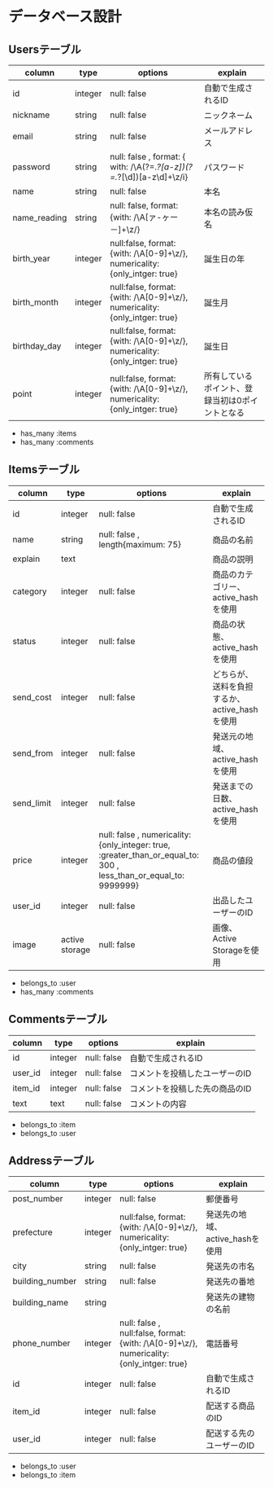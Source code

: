 # データベース設計

## Usersテーブル
|column      |type    |options                                                                   |explain                                |
|------------|--------|--------------------------------------------------------------------------|---------------------------------------|
|id          |integer |null: false                                                               |自動で生成されるID                        |
|nickname    |string  |null: false                                                               |ニックネーム                             |
|email       |string  |null: false                                                               |メールアドレス                            |
|password    |string  |null: false , format: { with: /\A(?=.*?[a-z])(?=.*?[\d])[a-z\d]+\z/i}     |パスワード                               |
|name        |string  |null: false                                                               |本名                                    |
|name_reading|string  |null: false, format:{with: /\A[ァ-ヶー－]+\z/}                             |本名の読み仮名                            |
|birth_year  |integer |null:false, format:{with: /\A[0-9]+\z/}, numericality: {only_intger: true}|誕生日の年                               |
|birth_month |integer |null:false, format:{with: /\A[0-9]+\z/}, numericality: {only_intger: true}|誕生月                                   |
|birthday_day|integer |null:false, format:{with: /\A[0-9]+\z/}, numericality: {only_intger: true}|誕生日                                   |
|point       |integer |null:false, format:{with: /\A[0-9]+\z/}, numericality: {only_intger: true}|所有しているポイント、登録当初は0ポイントとなる |

- has_many :items
- has_many :comments


## Itemsテーブル
|column     |type           |options       |explain                                |
|-----------|---------------|--------------|------------------------------------|
|id         |integer        |null: false|自動で生成されるID                                |
|name       |string         |null: false , length{maximum: 75}|商品の名前                                |
|explain    |text           |           |商品の説明                                |
|category   |integer        |null: false|商品のカテゴリー、active_hashを使用         |
|status     |integer        |null: false|商品の状態、active_hashを使用              |
|send_cost  |integer        |null: false|どちらが、送料を負担するか、active_hashを使用 |
|send_from  |integer        |null: false|発送元の地域、active_hashを使用            |
|send_limit |integer        |null: false|発送までの日数、active_hashを使用          |
|price      |integer        |null: false , numericality: {only_integer: true, :greater_than_or_equal_to: 300 , less_than_or_equal_to: 9999999}|商品の値段|
|user_id    |integer        |null: false|出品したユーザーのID                       |
|image      |active storage |null: false|画像、Active Storageを使用                |

- belongs_to :user
- has_many :comments


## Commentsテーブル
|column  |type    |options     |explain                  |
|--------|--------|------------|-------------------------|
|id      |integer |null: false |自動で生成されるID          |
|user_id |integer |null: false |コメントを投稿したユーザーのID|
|item_id |integer |null: false |コメントを投稿した先の商品のID|
|text    |text    |null: false |コメントの内容              |

- belongs_to :item
- belongs_to :user

## Addressテーブル
|column          |type    |options                                                                                 |explain                      |
|----------------|--------|----------------------------------------------------------------------------------------|-----------------------------|
|post_number     |integer |null: false                                                                             |郵便番号                      |
|prefecture      |integer |null:false, format:{with: /\A[0-9]+\z/}, numericality: {only_intger: true}              |発送先の地域、active_hashを使用 |
|city            |string  |null: false                                                                             |発送先の市名                   |
|building_number |string  |null: false                                                                             |発送先の番地                   |
|building_name   |string  |                                                                                        |発送先の建物の名前              |
|phone_number    |integer |null: false , null:false, format:{with: /\A[0-9]+\z/}, numericality: {only_intger: true}|電話番号                      |
|id              |integer |null: false                                                                             |自動で生成されるID              |
|item_id         |integer |null: false                                                                             |配送する商品のID               |
|user_id         |integer |null: false                                                                             |配送する先のユーザーのID         |

- belongs_to :user
- belongs_to :item